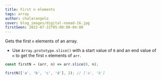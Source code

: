 ```yaml
---
title: First n elements
tags: array
author: chalarangelo
cover: blog_images/digital-nomad-16.jpg
firstSeen: 2022-07-22T05:00:00-04:00
---
```


Gets the first `n` elements of an array.

- Use `Array.prototype.slice()` with a start value of `0` and an end value of `n` to get the first `n` elements of `arr`.

```js
const firstN = (arr, n) => arr.slice(0, n);
```

```js
firstN(['a', 'b', 'c', 'd'], 2); // ['a', 'b']
```
